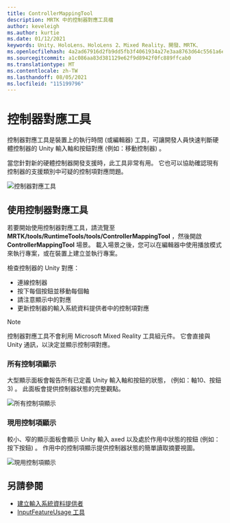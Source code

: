 ```yaml
---
title: ControllerMappingTool
description: MRTK 中的控制器對應工具檔
author: keveleigh
ms.author: kurtie
ms.date: 01/12/2021
keywords: Unity、HoloLens、HoloLens 2、Mixed Reality、開發、MRTK、
ms.openlocfilehash: 4a2ad67916d2fb9dd5fb3f4061934a27e3aa8763d64c5561a6e1b178a708069a
ms.sourcegitcommit: a1c086aa83d381129e62f9d8942f0fc889ffcab0
ms.translationtype: MT
ms.contentlocale: zh-TW
ms.lasthandoff: 08/05/2021
ms.locfileid: "115199796"
---
```

# <a name="controller-mapping-tool"></a>控制器對應工具

控制器對應工具是裝置上的執行時間 (或編輯器) 工具，可讓開發人員快速判斷硬體控制器的 Unity 輸入軸和按鈕對應 (例如：移動控制器) 。

當您針對新的硬體控制器開發支援時，此工具非常有用。 它也可以協助確認現有控制器的支援類別中可疑的控制項對應問題。

![控制器對應工具](../images/controller-mapping-tool/ControllerMappingTool.png)

## <a name="using-the-controller-mapping-tool"></a>使用控制器對應工具

若要開始使用控制器對應工具，請流覽至 **MRTK/tools/RuntimeTools/tools/ControllerMappingTool** ，然後開啟 **ControllerMappingTool** 場景。 載入場景之後，您可以在編輯器中使用播放模式來執行專案，或在裝置上建立並執行專案。

檢查控制器的 Unity 對應：

- 連線控制器
- 按下每個按鈕並移動每個軸
- 請注意顯示中的對應
- 更新控制器的輸入系統資料提供者中的控制項對應

> [!NOTE]
> 控制器對應工具不會利用 Microsoft Mixed Reality 工具組元件。 它會直接與 Unity 通訊，以決定並顯示控制項對應。

### <a name="all-controls-display"></a>所有控制項顯示

大型顯示面板會報告所有已定義 Unity 輸入軸和按鈕的狀態， (例如：軸10、按鈕 3) 。 此面板會提供控制器狀態的完整觀點。

![所有控制項顯示](../images/controller-mapping-tool/AllControls.png)

### <a name="active-controls-display"></a>現用控制項顯示

較小、窄的顯示面板會顯示 Unity 輸入 axed 以及處於作用中狀態的按鈕 (例如：按下按鈕) 。 作用中的控制項顯示提供控制器狀態的簡單讀取摘要視圖。

![現用控制項顯示](../images/controller-mapping-tool/ActiveControls.png)

## <a name="see-also"></a>另請參閱

- [建立輸入系統資料提供者](../input/create-data-provider.md)
- [InputFeatureUsage 工具](input-feature-usage-tool.md)
